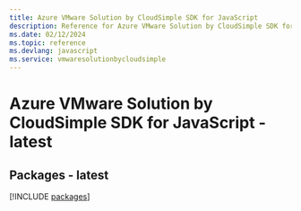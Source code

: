 ```yaml
---
title: Azure VMware Solution by CloudSimple SDK for JavaScript
description: Reference for Azure VMware Solution by CloudSimple SDK for JavaScript
ms.date: 02/12/2024
ms.topic: reference
ms.devlang: javascript
ms.service: vmwaresolutionbycloudsimple
---
```

# Azure VMware Solution by CloudSimple SDK for JavaScript - latest
## Packages - latest
[!INCLUDE [packages](vmware-solution-by-cloudsimple-index.md)]
